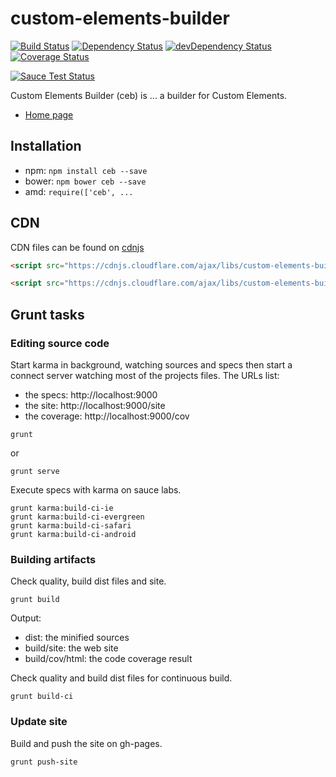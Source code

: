 # custom-elements-builder

[![Build Status](https://travis-ci.org/tmorin/custom-elements-builder.svg)](https://travis-ci.org/tmorin/custom-elements-builder)
[![Dependency Status](https://david-dm.org/tmorin/custom-elements-builder.png)](https://david-dm.org/tmorin/custom-elements-builder)
[![devDependency Status](https://david-dm.org/tmorin/custom-elements-builder/dev-status.png)](https://david-dm.org/tmorin/custom-elements-builder#info=devDependencies)
[![Coverage Status](https://coveralls.io/repos/tmorin/custom-elements-builder/badge.svg)](https://coveralls.io/r/tmorin/custom-elements-builder)

[![Sauce Test Status](https://saucelabs.com/browser-matrix/customelementbuilder.svg)](https://saucelabs.com/u/customelementbuilder)

Custom Elements Builder (ceb) is ... a builder for Custom Elements.

- [Home page](http://tmorin.github.io/custom-elements-builder/)

## Installation

- npm: `npm install ceb --save`
- bower: `npm bower ceb --save`
- amd: `require(['ceb', ...`

## CDN

CDN files can be found on [cdnjs](https://cdnjs.com/libraries/custom-elements-builder)
```html
<script src="https://cdnjs.cloudflare.com/ajax/libs/custom-elements-builder/0.2.0/ceb.min.js"></script>
```
```html
<script src="https://cdnjs.cloudflare.com/ajax/libs/custom-elements-builder/0.2.0/ceb-feature-template.min.js"></script>
```

## Grunt tasks

### Editing source code

Start karma in background, watching sources and specs then
start a connect server watching most of the projects files. The URLs list:
- the specs: http://localhost:9000
- the site: http://localhost:9000/site
- the coverage: http://localhost:9000/cov
```shell
grunt
```
or
```shell
grunt serve
```

Execute specs with karma on sauce labs.
```shell
grunt karma:build-ci-ie
grunt karma:build-ci-evergreen
grunt karma:build-ci-safari
grunt karma:build-ci-android
```

### Building artifacts

Check quality, build dist files and site.
```shell
grunt build
```
Output:
- dist: the minified sources
- build/site: the web site
- build/cov/html: the code coverage result

Check quality and build dist files for continuous build.
```shell
grunt build-ci
```

### Update site

Build and push the site on gh-pages.
```shell
grunt push-site
```
